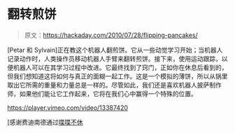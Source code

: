 # 翻转煎饼

> 原文：<https://hackaday.com/2010/07/28/flipping-pancakes/>

[Petar 和 Sylvain]正在教这个机器人翻煎饼。它从一些动觉学习开始；当机器人记录动作时，人类操作员移动机器人手臂来翻转煎饼。接下来，使用运动跟踪，以便机器人可以在其学习过程中改进。它最终找到了窍门，正如你在休息后看到的，但我们想知道这将如何与真正的面糊一起工作。这是一个模拟的薄饼，所以从锅里取出它所需的重量和力量总是一样的。尽管如此，我们还是喜欢机器人披萨制作师，如果他们能让它工作起来，它将在我们心中赢得一个特殊的位置。

<https://player.vimeo.com/video/13387420>

</div> <p>[感谢费迪南德通过<a href="http://www.flabber.nl/linkdump/video/robotpannenkoekmachine-5714" target="_blank">喋喋不休</a></p> </body> </html>